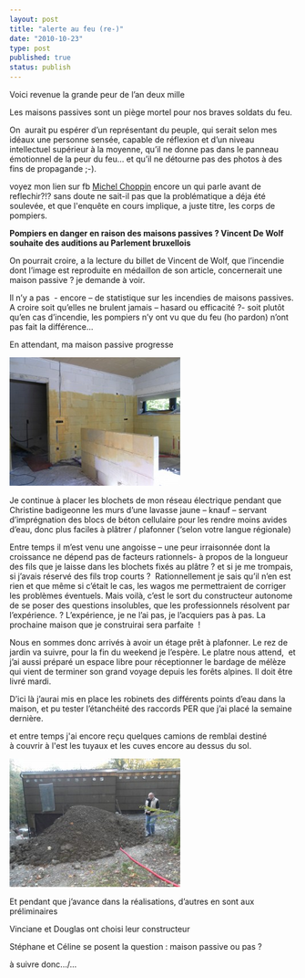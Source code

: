 ```yaml
---
layout: post
title: "alerte au feu (re-)"
date: "2010-10-23"
type: post
published: true
status: publish
---
```


Voici revenue la grande peur de l’an deux mille

Les maisons passives sont un piège mortel pour nos braves soldats du feu.

On  aurait pu espérer d’un représentant du peuple, qui serait selon mes idéaux une personne sensée, capable de réflexion et d’un niveau intellectuel supérieur à la moyenne, qu’il ne donne pas dans le panneau émotionnel de la peur du feu… et qu’il ne détourne pas des photos à des fins de propagande ;-).

voyez mon lien sur fb [Michel Choppin](http://www.facebook.com/profile.php?id=100000750334483) encore un qui parle avant de reflechir?!? sans doute ne sait-il pas que la problématique a déja été soulevée, et que l'enquête en cours implique, a juste titre, les corps de pompiers.

**Pompiers en danger en raison des maisons passives ? Vincent De Wolf souhaite des auditions au Parlement bruxellois**

On pourrait croire, a la lecture du billet de Vincent de Wolf, que l’incendie dont l’image est reproduite en médaillon de son article, concernerait une maison passive ? je demande à voir.

Il n’y a pas  - encore – de statistique sur les incendies de maisons passives. A croire soit qu’elles ne brulent jamais – hasard ou efficacité ?- soit plutôt qu’en cas d’incendie, les pompiers n’y ont vu que du feu (ho pardon) n’ont pas fait la différence…

En attendant, ma maison passive progresse

[![](/images/2010/10/SAM_0117-300x225.jpg "SAMSUNG DIGITAL CAMERA")](/images/2010/10/SAM_0117.jpg)

Je continue à placer les blochets de mon réseau électrique pendant que Christine badigeonne les murs d’une lavasse jaune – knauf – servant d’imprégnation des blocs de béton cellulaire pour les rendre moins avides d’eau, donc plus faciles à plâtrer / plafonner (‘selon votre langue régionale)

Entre temps il m’est venu une angoisse – une peur irraisonnée dont la croissance ne dépend pas de facteurs rationnels- à propos de la longueur des fils que je laisse dans les blochets fixés au plâtre ? et si je me trompais, si j’avais réservé des fils trop courts ?  Rationnellement je sais qu’il n’en est rien et que même si c’était le cas, les wagos me permettraient de corriger les problèmes éventuels. Mais voilà, c’est le sort du constructeur autonome de se poser des questions insolubles, que les professionnels résolvent par l’expérience. ? L’expérience, je ne l’ai pas, je l’acquiers pas à pas. La prochaine maison que je construirai sera parfaite  !

Nous en sommes donc arrivés à avoir un étage prêt à plafonner. Le rez de jardin va suivre, pour la fin du weekend je l’espère. Le platre nous attend,  et j’ai aussi préparé un espace libre pour réceptionner le bardage de mélèze qui vient de terminer son grand voyage depuis les forêts alpines. Il doit être livré mardi.

D’ici là j’aurai mis en place les robinets des différents points d’eau dans la maison, et pu tester l’étanchéité des raccords PER que j’ai placé la semaine dernière.

et entre temps j'ai encore reçu quelques camions de remblai destiné à couvrir à l'est les tuyaux et les cuves encore au dessus du sol.

[![](/images/2010/10/SAM_0113-300x225.jpg "SAMSUNG DIGITAL CAMERA")](/images/2010/10/SAM_0113.jpg)

Et pendant que j’avance dans la réalisations, d’autres en sont aux préliminaires

Vinciane et Douglas ont choisi leur constructeur

Stéphane et Céline se posent la question : maison passive ou pas ?

à suivre donc.../...
